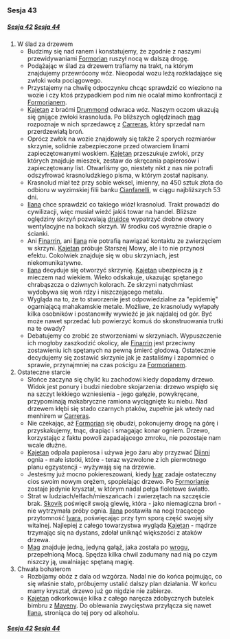### Sesja 43
##### [Sesja 42](#sesja-042) [Sesja 44](#sesja-044)
1. W ślad za drzewem
    - Budzimy się nad ranem i konstatujemy, że zgodnie z naszymi przewidywaniami [Formorian](#p_formorian) ruszył nocą w dalszą drogę.
    - Podążając w ślad za drzewem trafiamy na trakt, na którym znajdujemy przewrócony wóz. Nieopodal wozu leżą rozkładające się zwłoki woła pociągowego. 
    - Przystajemy na chwilę odpoczynku chcąc sprawdzić co wieziono na wozie i czy ktoś przypadkiem pod nim nie ocalał mimo konfrontacji z [Formorianem](#p_formorian).
    - [Kajetan](#g_kajetan) z braćmi [Drummond](#p_drummond) odwraca wóz. Naszym oczom ukazują się gnijące zwłoki krasnoluda. Po bliższych oględzinach [mag](#g_kajetan) rozpoznaje w nich sprzedawcę z [Carreras](#l_carreras), który sprzedał nam przerdzewiałą broń.
    - Oprócz zwłok na wozie znajdowały się także 2 sporych rozmiarów skrzynie, solidnie zabezpieczone przed otwarciem linami zapieczętowanymi woskiem. [Kajetan](#g_kajetan) przeszukuje zwłoki, przy których znajduje mieszek, zestaw do skręcania papierosów i zapieczętowany list. Otwarliśmy go, niestety nikt z nas nie potrafi odszyfrować krasnoludzkiego pisma, w którym został napisany.
    - Krasnolud miał też przy sobie weksel, imienny, na 450 sztuk złota do odbioru w wyzimskiej filii banku [Cianfanelli](#p_cianfanelli), w ciągu najbliższych 53 dni.
    - [Ilana](#g_ilana) chce sprawdzić co takiego wiózł krasnolud. Trakt prowadzi do cywilizacji, więc musiał wieźć jakiś towar na handel. Bliższe oględziny skrzyń pozwalają [druidce](#g_ilana) wypatrzyć drobne otwory wentylacyjne na bokach skrzyń. W środku coś wyraźnie drapie o ścianki.
    - Ani [Finarrin](#p_druid_finarrin), ani [Ilana](#g_ilana) nie potrafią nawiązać kontaktu ze zwierzęciem w skrzyni. [Kajetan](#g_kajetan) próbuje Starszej Mowy, ale i to nie przynosi efektu. Cokolwiek znajduje się w obu skrzyniach, jest niekomunikatywne.
    - [Ilana](#g_ilana) decyduje się otworzyć skrzynię. [Kajetan](#g_kajetan) ubezpiecza ją z mieczem nad wiekiem. Wieko odskakuje, ukazując spętanego chrabąszcza o dziwnych kolorach. Ze skrzyni natychmiast wydobywa się woń rdzy i niszczejącego metalu.
    - Wygląda na to, że to stworzenie jest odpowiedzialne za "epidemię" ogarniającą mahakamskie metale. Możliwe, że krasnoludy wyłapały kilka osobników i postanowiły wywieźć je jak najdalej od gór. Być może nawet sprzedać lub powierzyć komuś do skonstruowania trutki na te owady?
    - Debatujemy co zrobić ze stworzeniami w skrzyniach. Wypuszczenie ich mogłoby zaszkodzić okolicy, ale [Finarrin](#p_druid_finarrin) jest przeciwny zostawieniu ich spętanych na pewną śmierć głodową. Ostatecznie decydujemy się zostawić skrzynie jak je zastaliśmy i zapomnieć o sprawie, przynajmniej na czas pościgu za [Formorianem](#p_formorian).
2. Ostateczne starcie
    - Słońce zaczyna się chylić ku zachodowi kiedy dopadamy drzewo. Widok jest ponury i budzi niedobre skojarzenia: drzewo wspięło się na szczyt lekkiego wzniesienia - jego gałęzie, powykręcane, przypominają makabryczne ramiona wyciągnięte ku niebu. Nad drzewem kłębi się stado czarnych ptaków, zupełnie jak wtedy nad menhirem w [Carreras](#l_carreras).
    - Nie czekając, aż [Formorian](#p_formorian) się obudzi, pokonujemy drogę na górę i przyskakujemy, tnąc, drapiąc i smagając konar ogniem. Drzewo, korzystając z faktu powoli zapadającego zmroku, nie pozostaje nam wcale dłużne.
    - [Kajetan](#g_kajetan) odpala papierosa i używa jego żaru aby przyzwać [Djinni](#b_djinni) ognia - małe istotki, które - teraz wyzwolone z ich pierwotnego planu egzystencji - wyżywają się na drzewie.
    - Jesteśmy już mocno pokiereszowani, kiedy [Ivar](#p_ivar) zadaje ostateczny cios swoim nowym orężem, spopielając drzewo. Po [Formorianie](#p_formorian) zostaje jedynie kryształ, w którym nadal pełga fioletowe światło.
    - Strat w ludziach/elfach/mieszańcach i zwierzętach na szczęście brak. [Skovik](#p_skovik) poświęcił swoją glewię, która - jako niemagiczna broń - nie wytrzymała próby ognia. [Ilana](#g_ilana) postawiła na nogi tracącego przytomność [Ivara](#p_ivar), poświęcając przy tym sporą część swojej siły witalnej. Najlepiej z całego towarzystwa wygląda [Kajetan](#g_kajetan) - mądrze trzymając się na dystans, zdołał uniknąć większości z ataków drzewa.
    - [Mag](#g_kajetan) znajduje jedną, jedyną gałąź, jaka została po [wrogu](#p_formorian), przepełnioną Mocą. Spędza kilka chwil zadumany nad nią po czym niszczy ją, uwalniając spętaną magię.
3. Chwała bohaterom
    - Rozbijamy obóz z dala od wzgórza. Nadal nie do końca pojmując, co się właśnie stało, próbujemy ustalić dalszy plan działania. W końcu mamy kryształ, drzewo już go nigdzie nie zabierze.
    - [Kajetan](#g_kajetan) odkorkowuje kilka z całego naręcza zdobycznych butelek bimbru z [Mayeny](#l_mayena). Do oblewania zwycięstwa przyłącza się nawet [Ilana](#g_ilana), stroniąca do tej pory od alkoholu.

##### [Sesja 42](#sesja-042) [Sesja 44](#sesja-044)